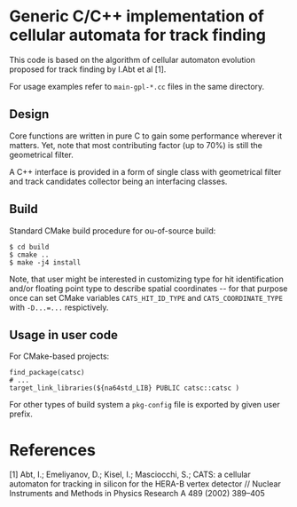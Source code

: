 # Generic C/C++ implementation of cellular automata for track finding

This code is based on the algorithm of cellular automaton evolution
proposed for track finding by I.Abt et al [1].

For usage examples refer to `main-gpl-*.cc` files in the same directory.

## Design

Core functions are written in pure C to gain some performance wherever it
matters. Yet, note that most contributing factor (up to 70%) is still the
geometrical filter.

A C++ interface is provided in a form of single class with geometrical filter
and track candidates collector being an interfacing classes.

## Build

Standard CMake build procedure for ou-of-source build:

    $ cd build
    $ cmake ..
    $ make -j4 install

Note, that user might be interested in customizing type for hit identification
and/or floating point type to describe spatial coordinates -- for that purpose
once can set CMake variables `CATS_HIT_ID_TYPE` and `CATS_COORDINATE_TYPE`
with `-D...=...` respictively.

## Usage in user code

For CMake-based projects:

    find_package(catsc)
    # ...
    target_link_libraries(${na64std_LIB} PUBLIC catsc::catsc )

For other types of build system a `pkg-config` file is exported by given user
prefix.

# References

[1] Abt, I.; Emeliyanov, D.; Kisel, I.; Masciocchi, S.; CATS: a cellular
automaton for tracking in silicon for the HERA-B vertex detector // Nuclear
Instruments and Methods in Physics Research A 489 (2002) 389–405

